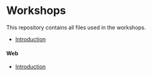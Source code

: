 # Workshops
This repository contains all files used in the workshops.

- [Introduction](Introduction/README.md)


#### Web
- [Introduction](Web/Introduction/README.md)
